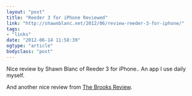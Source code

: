 ```yaml
---
layout: "post"
title: "Reeder 3 for iPhone Reviewed"
link: "http://shawnblanc.net/2012/06/review-reeder-3-for-iphone/"
tags: 
- "links"
date: "2012-06-14 11:58:39"
ogtype: "article"
bodyclass: "post"
---
```


Nice review by Shawn Blanc of Reeder 3 for iPhone.. An app I use daily myself.

And another nice review from [The Brooks Review](http://brooksreview.net/2012/06/reeder-3/).